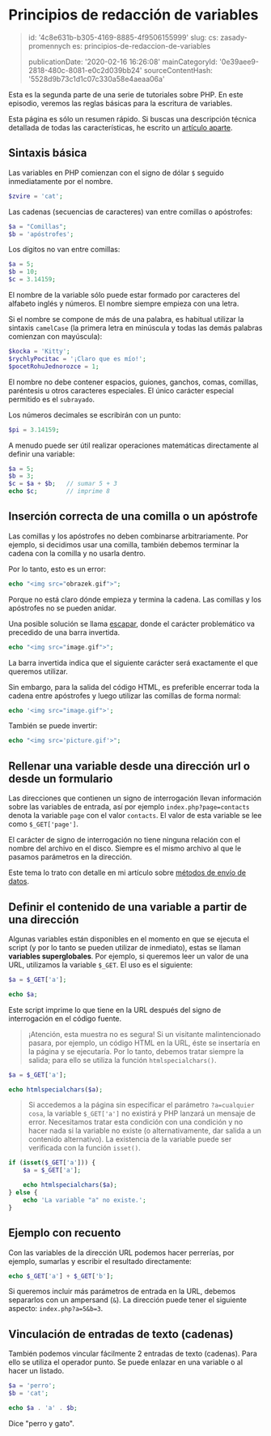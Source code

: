Principios de redacción de variables
====================================

> id: '4c8e631b-b305-4169-8885-4f9506155999'
> slug:
> 	cs: zasady-promennych
> 	es: principios-de-redaccion-de-variables
> 
> publicationDate: '2020-02-16 16:26:08'
> mainCategoryId: '0e39aee9-2818-480c-8081-e0c2d039bb24'
> sourceContentHash: '5528d9b73c1d1c07c330a58e4aeaa06a'

Esta es la segunda parte de una serie de tutoriales sobre PHP. En este episodio, veremos las reglas básicas para la escritura de variables.

Esta página es sólo un resumen rápido. Si buscas una descripción técnica detallada de todas las características, he escrito un <a href="/variable">artículo aparte</a>.

Sintaxis básica
--------------------------

Las variables en PHP comienzan con el signo de dólar `$` seguido inmediatamente por el nombre.

```php
$zvire = 'cat';
```

Las cadenas (secuencias de caracteres) van entre comillas o apóstrofes:

```php
$a = "Comillas";
$b = 'apóstrofes';
```

Los dígitos no van entre comillas:

```php
$a = 5;
$b = 10;
$c = 3.14159;
```

El nombre de la variable sólo puede estar formado por caracteres del alfabeto inglés y números. El nombre siempre empieza con una letra.

Si el nombre se compone de más de una palabra, es habitual utilizar la sintaxis `camelCase` (la primera letra en minúscula y todas las demás palabras comienzan con mayúscula):

```php
$kocka = 'Kitty';
$rychlyPocitac = '¡Claro que es mío!';
$pocetRohuJednorozce = 1;
```

El nombre no debe contener espacios, guiones, ganchos, comas, comillas, paréntesis u otros caracteres especiales. El único carácter especial permitido es el `subrayado`.

Los números decimales se escribirán con un punto:

```php
$pi = 3.14159;
```

A menudo puede ser útil realizar operaciones matemáticas directamente al definir una variable:

```php
$a = 5;
$b = 3;
$c = $a + $b;	// sumar 5 + 3
echo $c;		// imprime 8
```

Inserción correcta de una comilla o un apóstrofe
--------------------------

Las comillas y los apóstrofes no deben combinarse arbitrariamente. Por ejemplo, si decidimos usar una comilla, también debemos terminar la cadena con la comilla y no usarla dentro.

Por lo tanto, esto es un error:

```php
echo "<img src="obrazek.gif">";
```

Porque no está claro dónde empieza y termina la cadena. Las comillas y los apóstrofes no se pueden anidar.

Una posible solución se llama <a href="/escapovani">escapar</a>, donde el carácter problemático va precedido de una barra invertida.

```php
echo "<img src="image.gif">";
```

La barra invertida indica que el siguiente carácter será exactamente el que queremos utilizar.

Sin embargo, para la salida del código HTML, es preferible encerrar toda la cadena entre apóstrofes y luego utilizar las comillas de forma normal:

```php
echo '<img src="image.gif">';
```

También se puede invertir:

```php
echo "<img src='picture.gif'>";
```

Rellenar una variable desde una dirección url o desde un formulario
--------------------------

Las direcciones que contienen un signo de interrogación llevan información sobre las variables de entrada, así por ejemplo `index.php?page=contacts` denota la variable `page` con el valor `contacts`. El valor de esta variable se lee como `$_GET['page']`.

El carácter de signo de interrogación no tiene ninguna relación con el nombre del archivo en el disco. Siempre es el mismo archivo al que le pasamos parámetros en la dirección.

Este tema lo trato con detalle en mi artículo sobre <a href="/methods-odesilani-dat">métodos de envío de datos</a>.

Definir el contenido de una variable a partir de una dirección
--------------------------

Algunas variables están disponibles en el momento en que se ejecuta el script (y por lo tanto se pueden utilizar de inmediato), estas se llaman **variables superglobales**. Por ejemplo, si queremos leer un valor de una URL, utilizamos la variable `$_GET`.
El uso es el siguiente:

```php
$a = $_GET['a'];

echo $a;
```

Este script imprime lo que tiene en la URL después del signo de interrogación en el código fuente.

> ¡Atención, esta muestra no es segura! Si un visitante malintencionado pasara, por ejemplo, un código HTML en la URL, éste se insertaría en la página y se ejecutaría. Por lo tanto, debemos tratar siempre la salida; para ello se utiliza la función `htmlspecialchars()`.

```php
$a = $_GET['a'];

echo htmlspecialchars($a);
```

> Si accedemos a la página sin especificar el parámetro `?a=cualquier cosa`, la variable `$_GET['a']` no existirá y PHP lanzará un mensaje de error. Necesitamos tratar esta condición con una condición y no hacer nada si la variable no existe (o alternativamente, dar salida a un contenido alternativo). La existencia de la variable puede ser verificada con la función `isset()`.

```php
if (isset($_GET['a'])) {
    $a = $_GET['a'];

    echo htmlspecialchars($a);
} else {
    echo 'La variable "a" no existe.';
}
```

Ejemplo con recuento
--------------------------

Con las variables de la dirección URL podemos hacer perrerías, por ejemplo, sumarlas y escribir el resultado directamente:

```php
echo $_GET['a'] + $_GET['b'];
```

Si queremos incluir más parámetros de entrada en la URL, debemos separarlos con un ampersand (`&`). La dirección puede tener el siguiente aspecto: `index.php?a=5&b=3`.

Vinculación de entradas de texto (cadenas)
--------------------------

También podemos vincular fácilmente 2 entradas de texto (cadenas). Para ello se utiliza el operador punto. Se puede enlazar en una variable o al hacer un listado.

```php
$a = 'perro';
$b = 'cat';

echo $a . 'a' . $b;
```

Dice "perro y gato".
